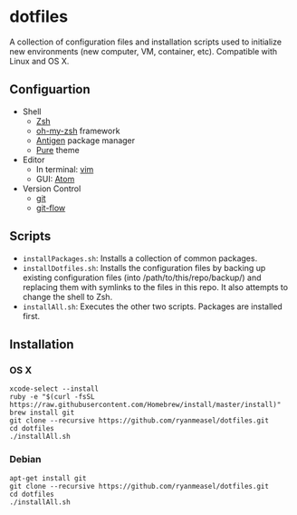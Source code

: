 # dotfiles
A collection of configuration files and installation scripts used to initialize new environments (new computer, VM, container, etc).
Compatible with Linux and OS X.

## Configuartion

- Shell
  - [Zsh](http://www.zsh.org/)
  - [oh-my-zsh](https://github.com/robbyrussell/oh-my-zsh) framework
  - [Antigen](https://github.com/zsh-users/antigen) package manager
  - [Pure](https://github.com/sindresorhus/pure) theme
- Editor
  - In terminal: [vim](http://www.vim.org/)
  - GUI: [Atom](https://atom.io/)
- Version Control
  - [git](https://git-scm.com/)
  - [git-flow](https://github.com/nvie/gitflow)

## Scripts

- `installPackages.sh`: Installs a collection of common packages.
- `installDotfiles.sh`: Installs the configuration files by backing up existing configuration files
(into /path/to/this/repo/backup/) and replacing them with symlinks to the files in this repo. It also
attempts to change the shell to Zsh.
- `installAll.sh`: Executes the other two scripts. Packages are installed first.


## Installation

### OS X

```Shell
xcode-select --install
ruby -e "$(curl -fsSL https://raw.githubusercontent.com/Homebrew/install/master/install)"
brew install git
git clone --recursive https://github.com/ryanmeasel/dotfiles.git
cd dotfiles
./installAll.sh
```

### Debian

```Shell
apt-get install git
git clone --recursive https://github.com/ryanmeasel/dotfiles.git
cd dotfiles
./installAll.sh
```